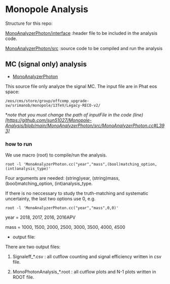 # Monopole Analysis

Structure for this repo:

[MonoAnalyzerPhoton/interface](https://github.com/sun51027/Monopole-Analysis/tree/main/MonoAnalyzerPhoton/interface)
:header file to be included in the analysis code.

[MonoAnalyzerPhoton/src](https://github.com/sun51027/Monopole-Analysis/tree/main/MonoAnalyzerPhoton/src)
:source code to be compiled and run the analysis

## MC (signal only) analysis

+ [MonoAnalyzerPhoton](https://github.com/sun51027/Monopole-Analysis/blob/main/MonoAnalyzerPhoton/src/MonoAnalyzerPhoton.cc)

This source file only analyze the signal MC. The input file are in Phat eos space:

`/eos/cms/store/group/offcomp_upgrade-sw/srimanob/monopole/13TeV/Legacy-RECO-v2/`

**note that you must change the path of inputFile in the code (line)[https://github.com/sun51027/Monopole-Analysis/blob/main/MonoAnalyzerPhoton/src/MonoAnalyzerPhoton.cc#L393]*

### how to run

We use macro (root) to compile/run the analysis. 

`root -l 'MonoAnalyzerPhoton.cc("year","mass",(bool)matching_option,(int)analysis_type)' `

Four arguments are needed: (string)year, (string)mass, (bool)matching_option, (int)analysis_type.

If there is no neccessary to study the truth-matching and systematic uncertainty, the last two options use 0, e.g.

`root -l 'MonoAnalyzerPhoton.cc("year","mass",0,0)' `

year = 2018, 2017, 2016, 2016APV

mass = 1000, 1500, 2000, 2500, 3000, 3500, 4000, 4500

+ output file:

There are two output files: 

1. Signaleff_*.csv : all cutflow counting and signal efficiency written in csv file. 

2. MonoPhotonAnalysis_*.root : all cutflow plots and N-1 plots written in ROOT file.





